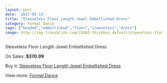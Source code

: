 ```yaml
---
layout: post
date: '2017-05-13'
title: "Sleeveless Floor Length Jewel Embellished Dress"
category: Formal Dance
tags: ["beaded","embellished","floor","sleeveless","dress"]
image: http://img.transblink.com/21463-thickbox_default/sleeveless-floor-length-jewel-embellished-dress.jpg
---
```

Sleeveless Floor Length Jewel Embellished Dress

On Sales: **$370.99**
<a href="https://www.transblink.com/en/formal-dance/6802-sleeveless-floor-length-jewel-embellished-dress.html"><amp-img layout="responsive" width="600" height="600" src="//img.transblink.com/21463-thickbox_default/sleeveless-floor-length-jewel-embellished-dress.jpg" alt="Sleeveless Floor Length Jewel Embellished Dress 0" /></a>
<a href="https://www.transblink.com/en/formal-dance/6802-sleeveless-floor-length-jewel-embellished-dress.html"><amp-img layout="responsive" width="600" height="600" src="//img.transblink.com/21464-thickbox_default/sleeveless-floor-length-jewel-embellished-dress.jpg" alt="Sleeveless Floor Length Jewel Embellished Dress 1" /></a>

Buy it: [Sleeveless Floor Length Jewel Embellished Dress](https://www.transblink.com/en/formal-dance/6802-sleeveless-floor-length-jewel-embellished-dress.html "Sleeveless Floor Length Jewel Embellished Dress")

View more: [Formal Dance](https://www.transblink.com/en/6-formal-dance "Formal Dance")